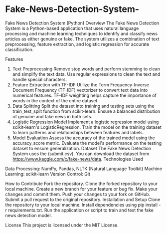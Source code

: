# Fake-News-Detection-System-

Fake News Detection System (Python)
Overview
The Fake News Detection System is a Python-based application that uses natural language processing and machine learning techniques to identify and classify news articles as either genuine or fake. The system utilizes a combination of text preprocessing, feature extraction, and logistic regression for accurate classification.

Features
1. Text Preprocessing
  Remove stop words and perform stemming to clean and simplify the text data.
  Use regular expressions to clean the text and handle special characters.
2. Feature Extraction with TF-IDF
  Utilize the Term Frequency-Inverse Document Frequency (TF-IDF) vectorizer to convert text data into numerical features.
  TF-IDF weighting helps capture the importance of words in the context of the entire dataset.
3. Data Splitting
  Split the dataset into training and testing sets using the train_test_split function from scikit-learn.
  Ensure a balanced distribution of genuine and fake news in both sets.
4. Logistic Regression Model
  Implement a logistic regression model using scikit-learn's LogisticRegression.
  Train the model on the training dataset to learn patterns and relationships between features and labels.
5. Model Evaluation
  Assess the accuracy of the trained model using the accuracy_score metric.
  Evaluate the model's performance on the testing dataset to ensure generalization.
Dataset
  The Fake News Detection System uses the (submit.csv). You can download the dataset from https://www.kaggle.com/c/fake-news/data.
  Technologies Used

Data Processing: 
  NumPy, Pandas, NLTK (Natural Language Toolkit)
Machine Learning: 
  scikit-learn
Version Control: 
  Git

How to Contribute
  Fork the repository.
  Clone the forked repository to your local machine.
  Create a new branch for your feature or bug fix.
  Make your changes and commit them.
  Push your changes to your fork on GitHub.
  Submit a pull request to the original repository.
Installation and Setup
  Clone the repository to your local machine.
  Install dependencies using pip install -r requirements.txt.
  Run the application or script to train and test the fake news detection model.

License
This project is licensed under the MIT License.
